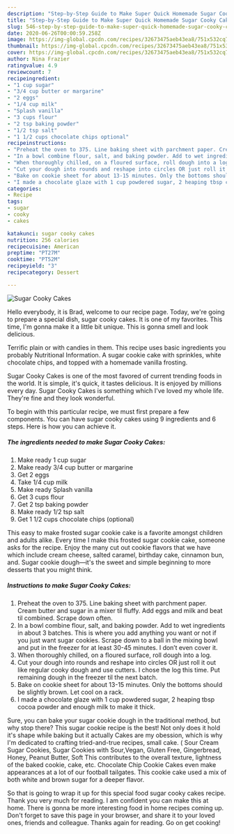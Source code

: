 ```yaml
---
description: "Step-by-Step Guide to Make Super Quick Homemade Sugar Cooky Cakes"
title: "Step-by-Step Guide to Make Super Quick Homemade Sugar Cooky Cakes"
slug: 546-step-by-step-guide-to-make-super-quick-homemade-sugar-cooky-cakes
date: 2020-06-26T00:00:59.258Z
image: https://img-global.cpcdn.com/recipes/32673475aeb43ea8/751x532cq70/sugar-cooky-cakes-recipe-main-photo.jpg
thumbnail: https://img-global.cpcdn.com/recipes/32673475aeb43ea8/751x532cq70/sugar-cooky-cakes-recipe-main-photo.jpg
cover: https://img-global.cpcdn.com/recipes/32673475aeb43ea8/751x532cq70/sugar-cooky-cakes-recipe-main-photo.jpg
author: Nina Frazier
ratingvalue: 4.9
reviewcount: 7
recipeingredient:
- "1 cup sugar"
- "3/4 cup butter or margarine"
- "2 eggs"
- "1/4 cup milk"
- "Splash vanilla"
- "3 cups flour"
- "2 tsp baking powder"
- "1/2 tsp salt"
- "1 1/2 cups chocolate chips optional"
recipeinstructions:
- "Preheat the oven to 375. Line baking sheet with parchment paper. Cream butter and sugar in a mixer til fluffy. Add eggs and milk and beat til combined. Scrape down often."
- "In a bowl combine flour, salt, and baking powder. Add to wet ingredients in about 3 batches. This is where you add anything you want or not if you just want sugar cookies. Scrape down to a ball in the mixing bowl and put in the freezer for at least 30-45 minutes. I don’t even cover it."
- "When thoroughly chilled, on a floured surface, roll dough into a log."
- "Cut your dough into rounds and reshape into circles OR just roll it out like regular cooky dough and use cutters. I chose the log this time. Put remaining dough in the freezer til the next batch."
- "Bake on cookie sheet for about 13-15 minutes. Only the bottoms should be slightly brown. Let cool on a rack."
- "I made a chocolate glaze with 1 cup powdered sugar, 2 heaping tbsp cocoa powder and enough milk to make it thick."
categories:
- Recipe
tags:
- sugar
- cooky
- cakes

katakunci: sugar cooky cakes 
nutrition: 256 calories
recipecuisine: American
preptime: "PT27M"
cooktime: "PT52M"
recipeyield: "3"
recipecategory: Dessert

---
```



![Sugar Cooky Cakes](https://img-global.cpcdn.com/recipes/32673475aeb43ea8/751x532cq70/sugar-cooky-cakes-recipe-main-photo.jpg)

Hello everybody, it is Brad, welcome to our recipe page. Today, we're going to prepare a special dish, sugar cooky cakes. It is one of my favorites. This time, I'm gonna make it a little bit unique. This is gonna smell and look delicious.

Terrific plain or with candies in them. This recipe uses basic ingredients you probably Nutritional Information. A sugar cookie cake with sprinkles, white chocolate chips, and topped with a homemade vanilla frosting.

Sugar Cooky Cakes is one of the most favored of current trending foods in the world. It is simple, it's quick, it tastes delicious. It is enjoyed by millions every day. Sugar Cooky Cakes is something which I've loved my whole life. They're fine and they look wonderful.


To begin with this particular recipe, we must first prepare a few components. You can have sugar cooky cakes using 9 ingredients and 6 steps. Here is how you can achieve it.

<!--inarticleads1-->

##### The ingredients needed to make Sugar Cooky Cakes:

1. Make ready 1 cup sugar
1. Make ready 3/4 cup butter or margarine
1. Get 2 eggs
1. Take 1/4 cup milk
1. Make ready Splash vanilla
1. Get 3 cups flour
1. Get 2 tsp baking powder
1. Make ready 1/2 tsp salt
1. Get 1 1/2 cups chocolate chips (optional)


This easy to make frosted sugar cookie cake is a favorite amongst children and adults alike. Every time I make this frosted sugar cookie cake, someone asks for the recipe. Enjoy the many cut out cookie flavors that we have which include cream cheese, salted caramel, birthday cake, cinnamon bun, and. Sugar cookie dough—it&#39;s the sweet and simple beginning to more desserts that you might think. 

<!--inarticleads2-->

##### Instructions to make Sugar Cooky Cakes:

1. Preheat the oven to 375. Line baking sheet with parchment paper. Cream butter and sugar in a mixer til fluffy. Add eggs and milk and beat til combined. Scrape down often.
1. In a bowl combine flour, salt, and baking powder. Add to wet ingredients in about 3 batches. This is where you add anything you want or not if you just want sugar cookies. Scrape down to a ball in the mixing bowl and put in the freezer for at least 30-45 minutes. I don’t even cover it.
1. When thoroughly chilled, on a floured surface, roll dough into a log.
1. Cut your dough into rounds and reshape into circles OR just roll it out like regular cooky dough and use cutters. I chose the log this time. Put remaining dough in the freezer til the next batch.
1. Bake on cookie sheet for about 13-15 minutes. Only the bottoms should be slightly brown. Let cool on a rack.
1. I made a chocolate glaze with 1 cup powdered sugar, 2 heaping tbsp cocoa powder and enough milk to make it thick.


Sure, you can bake your sugar cookie dough in the traditional method, but why stop there? This sugar cookie recipe is the best! Not only does it hold it&#39;s shape while baking but it actually Cakes are my obession, which is why I&#39;m dedicated to crafting tried-and-true recipes, small cake. ( Sour Cream Sugar Cookies, Sugar Cookies with Sour,Vegan, Gluten Free, Gingerbread, Honey, Peanut Butter, Soft This contributes to the overall texture, lightness of the baked cookie, cake, etc. Chocolate Chip Cookie Cakes even make appearances at a lot of our football tailgates. This cookie cake used a mix of both white and brown sugar for a deeper flavor. 

So that is going to wrap it up for this special food sugar cooky cakes recipe. Thank you very much for reading. I am confident you can make this at home. There is gonna be more interesting food in home recipes coming up. Don't forget to save this page in your browser, and share it to your loved ones, friends and colleague. Thanks again for reading. Go on get cooking!
